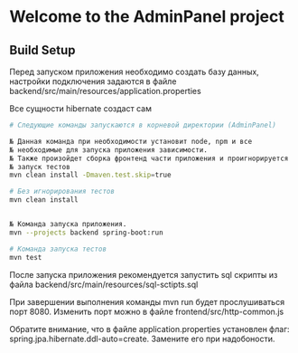 # Welcome to the AdminPanel project

## Build Setup

Перед запуском приложения необходимо создать базу данных, настройки подключения задаются в файле backend/src/main/resources/application.properties

Все сущности hibernate создаст сам
``` bash
# Следующие команды запускаются в корневой директории (AdminPanel)

№ Данная команда при необходимости установит node, npm и все 
№ необходимые для запуска приложения зависимости.
№ Также произойдет сборка фронтенд части приложения и проигнорируется
№ запуск тестов
mvn clean install -Dmaven.test.skip=true

# Без игнорирования тестов
mvn clean install


№ Команда запуска приложения. 
mvn --projects backend spring-boot:run

# Команда запуска тестов
mvn test
```
После запуска приложения рекомендуется запустить sql скрипты из файла backend/src/main/resources/sql-sctipts.sql

При завершении выполнения команды mvn run будет прослушиваться порт 8080. Изменить порт можно в файле frontend/src/http-common.js

Обратите внимание, что в файле application.properties установлен флаг: spring.jpa.hibernate.ddl-auto=create. 
Замените его при надобоности. 